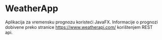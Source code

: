 # WeatherApp
Aplikacija za vremensku prognozu koristeći JavaFX. Informacije o prognozi dobivene preko stranice https://www.weatherapi.com/ korištenjem REST api.
